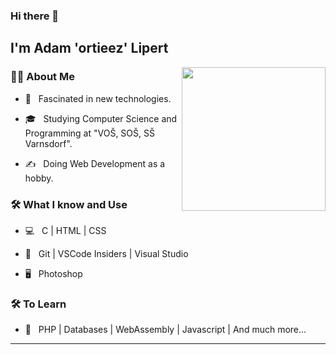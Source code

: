 ### Hi there 👋<h2> I'm Adam 'ortieez' Lipert</h2>

<img align='right' src="https://lh3.googleusercontent.com/proxy/7AnKHAXW2Lgfhp7l2CA7nLz5RJZ3TliLJh-a1fHTCQqP5V1k9jTpTGPmtTuZeq6C_QunPvsraJ61J4bhq3J_tBH1" width="230">

<h3> 👨🏻 About Me </h3>

- 🤔 &nbsp; Fascinated in new technologies.

- 🎓 &nbsp; Studying Computer Science and Programming at "VOŠ, SOŠ, SŠ Varnsdorf".

- ✍️ &nbsp; Doing Web Development as a hobby.


<h3>🛠 What I know and Use</h3>



- 💻 &nbsp; C | HTML | CSS 

- 🔧 &nbsp; Git | VSCode Insiders | Visual Studio

- 🖥 &nbsp; Photoshop




<h3>🛠 To Learn</h3>

- 🔧 &nbsp; PHP | Databases | WebAssembly | Javascript | And much more...
<hr>
